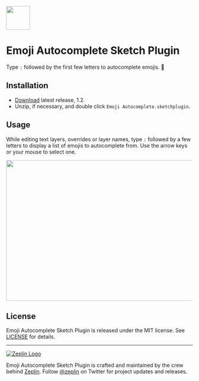 <img src="img/iconTransparent.png" width="64px" height="64px">

# Emoji Autocomplete Sketch Plugin
Type `:` followed by the first few letters to autocomplete emojis. 🍒

## Installation
- [Download](https://github.com/zeplin/emoji-autocomplete-sketch-plugin/releases/download/v1.2/Emoji.Autocomplete.sketchplugin.zip) latest release, 1.2.
- Unzip, if necessary, and double click `Emoji Autocomplete.sketchplugin`.

## Usage
While editing text layers, overrides or layer names, type `:` followed by a few letters to display a list of emojis to autocomplete from. Use the arrow keys or your mouse to select one.

<img src="img/demo.gif" width="600px" height="380px">

## License

Emoji Autocomplete Sketch Plugin is released under the MIT license. See [LICENSE](LICENSE) for details.

---

<a href="https://zeplin.io"><img src="img/logo.svg" alt="Zeplin Logo" /></a>

Emoji Autocomplete Sketch Plugin is crafted and maintained by the crew behind [Zeplin](https://zeplin.io). Follow [@zeplin](https://twitter.com/zeplin) on Twitter for project updates and releases.
